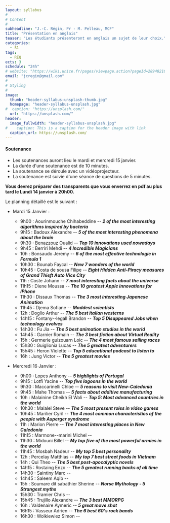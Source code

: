 ```yaml
---
layout: syllabus
#
# Content
#
subheadline: "J.-C. Régin, Pr - M. Pelleau, MCF"
title: "Présentation en anglais"
teaser: "Les étudiants présenteront en anglais un sujet de leur choix."
categories:
  - S1
tags:
  - REQ
ects: 3
schedule: "24h"
# website: "https://wiki.unice.fr/pages/viewpage.action?pageId=289482168"
email: "jcregin@gmail.com"
#
# Styling
#
image:
  thumb: "header-syllabus-unsplash-thumb.jpg"
  homepage: "header-syllabus-unsplash.jpg"
#  caption: "https://unsplash.com/"
  url: "https://unsplash.com/"
header:
  image_fullwidth: "header-syllabus-unsplash.jpg"
#    caption: This is a caption for the header image with link
  caption_url: https://unsplash.com/  
---
```


#### Soutenance ####

- Les soutenances auront lieu le mardi et mercredi 15 janvier.
- La durée d'une soutenance est de 10 minutes.
- La soutenance se déroule avec un vidéoprojecteur.
- La soutenance est suivie d'une séance de questions de 5 minutes.

**Vous devrez préparer des transparents que vous enverrez en pdf au plus tard le Lundi 14 janvier à 20h00.**


Le planning détaillé est le suivant :
 - Mardi 15 Janvier :
    - 9h00 : Aourinmouche Chihabeddine -- ***2 of the most interesting algorithms inspired by bacteria***
    - 9h15 : Badoux Alexandre -- ***5 of the most interesting phenomena about the brain***
    - 9h30 : Benazzouz Oualid -- ***Top 10 innovations used nowadays***
    - 9h45 : Berriri Mehdi -- ***4 Incredible Magicians***
    - 10h : Bonsaudo Jeremy -- ***6 of the most effective technologie in Formula 1***
   - 10h30 : Bounab Faycal -- ***New 7 wonders of the world***
    - 10h45 : Costa de sousa Filipe -- ***Eight Hidden Anti-Piracy measures of Grand Thieft Auto Vice City***
    - 11h : Coste Johann -- ***7 most interesting facts about the universe***
    - 11h15 : Diene Moussa -- ***The 10 greatest Apple innovations for IPhone***
    - 11h30 : Dissaux Thomas -- ***The 3 most interesting Japanese Animation***
    - 11h45 : Djema Sofiane -- ***Maddest scientists***
    - 12h : Doglio Arthur -- ***The 5 best italian westerns***
    <!-- 14h : El amrani Ouadie -->
    - 14h15 : Fontany--legall Brandon -- ***Top 5 Disappeared Jobs when technology evolves***
    - 14h30 : Fu Jia -- ***The 5 best animation studios in the world***
    - 14h45 : Garnier Romain -- ***The 3 best fiction about Virtual Reality***
    - 15h : Germerie guizouarn Loic -- ***The 4 most famous sailing races***
    - 15h30 : Guiglionia Lucas -- ***The 5 greatest adventurers***
    - 15h45 : Heron Violette -- ***Top 5 educational podcast to listen to***
    - 16h : Jung Victor -- ***The 5 greatest movies***
    <!-- 16h15 : Kiani Hamed -->
    <!-- 16h30 : Lahcene Sofiane -->

  - Mercredi 16 Janvier :
    - 9h00 : Lopes Anthony -- ***5 highlights of Portugal***
    - 9h15 : Lotfi Yacine -- ***Top five lagoons in the world***
    - 9h30 : Maccarinelli Chloe -- ***5 reasons to visit New-Caledonia***
    - 9h45 : Mahe Thomas -- ***5 facts about additive manufacturing***
    - 10h : Malainine Cheikh El Wali -- ***Top 5: Most advanced countries in the world***
    - 10h30 : Malalel Steve -- ***The 5 most present roles in video games***
    - 10h45 : Marilier Cyril -- ***The 4 most common characteristics of the people with Asperger syndrome***
    - 11h : Marion Pierre -- ***The 7 most interesting places in New Caledonia***
    - 11h15 : Marmone--marini Michel --
    - 11h30 : Midouni Billel -- ***My top five of the most powerful armies in the world***
    - 11h45 : Mosbah Nadeur -- ***My top 5 best personality***
    - 12h : Percelay Matthias -- ***My top 7 best street foods in Vietnam***
    - 14h : Qui Theo -- ***The 5 best post-apocalyptic novels***
    - 14h15 : Rostaing Enzo -- ***The 5 greatest running backs of all time***
    - 14h30 : Saintiny Marc --
    - 14h45 : Saleem Aqib --
    - 15h : Soumare dit sabathier Sherine -- ***Norse Mythology - 5 Strangest myths***
    - 15h30 : Tramier Chris --
    - 15h45 : Trujillo Alexandre -- ***The 3 best MMORPG***
    - 16h : Valdenaire Aymeric -- ***5 great move shot***
    - 16h15 : Vasseur Adrien -- ***The 6 best 60's rock bands***
    - 16h30 : Wolkiewiez Simon --

